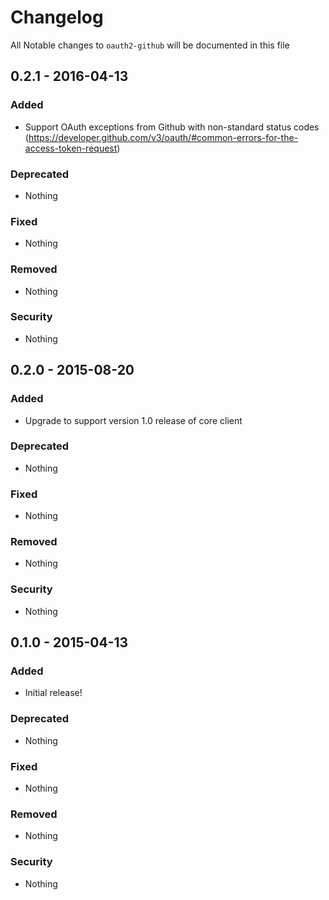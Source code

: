 # Changelog
All Notable changes to `oauth2-github` will be documented in this file

## 0.2.1 - 2016-04-13

### Added
- Support OAuth exceptions from Github with non-standard status codes (https://developer.github.com/v3/oauth/#common-errors-for-the-access-token-request)

### Deprecated
- Nothing

### Fixed
- Nothing

### Removed
- Nothing

### Security
- Nothing

## 0.2.0 - 2015-08-20

### Added
- Upgrade to support version 1.0 release of core client

### Deprecated
- Nothing

### Fixed
- Nothing

### Removed
- Nothing

### Security
- Nothing

## 0.1.0 - 2015-04-13

### Added
- Initial release!

### Deprecated
- Nothing

### Fixed
- Nothing

### Removed
- Nothing

### Security
- Nothing
